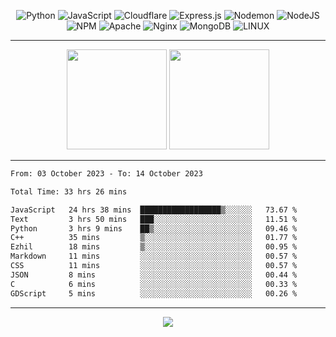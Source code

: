 <div align="center">
  
![Python](https://img.shields.io/badge/python-3670A0?style=for-the-badge&logo=python&logoColor=ffdd54) ![JavaScript](https://img.shields.io/badge/javascript-%23323330.svg?style=for-the-badge&logo=javascript&logoColor=%23F7DF1E) ![Cloudflare](https://img.shields.io/badge/Cloudflare-F38020?style=for-the-badge&logo=Cloudflare&logoColor=white) ![Express.js](https://img.shields.io/badge/express.js-%23404d59.svg?style=for-the-badge&logo=express&logoColor=%2361DAFB) ![Nodemon](https://img.shields.io/badge/NODEMON-%23323330.svg?style=for-the-badge&logo=nodemon&logoColor=%BBDEAD) ![NodeJS](https://img.shields.io/badge/node.js-6DA55F?style=for-the-badge&logo=node.js&logoColor=white) ![NPM](https://img.shields.io/badge/NPM-%23CB3837.svg?style=for-the-badge&logo=npm&logoColor=white) ![Apache](https://img.shields.io/badge/apache-%23D42029.svg?style=for-the-badge&logo=apache&logoColor=white) ![Nginx](https://img.shields.io/badge/nginx-%23009639.svg?style=for-the-badge&logo=nginx&logoColor=white) ![MongoDB](https://img.shields.io/badge/MongoDB-%234ea94b.svg?style=for-the-badge&logo=mongodb&logoColor=white) ![LINUX](https://img.shields.io/badge/Linux-FCC624?style=for-the-badge&logo=linux&logoColor=black)

---


<img src="https://github-readme-streak-stats.herokuapp.com/?user=anotherrandomonline&theme=react" height="160"/>
  
<img src="https://github-readme-stats.vercel.app/api?username=anotherrandomonline&show_icons=true&include_all_commits=true&theme=react" height="160"/>
</div>

---

<!--START_SECTION:waka-->

```txt
From: 03 October 2023 - To: 14 October 2023

Total Time: 33 hrs 26 mins

JavaScript   24 hrs 38 mins  ██████████████████▒░░░░░░   73.67 %
Text         3 hrs 50 mins   ███░░░░░░░░░░░░░░░░░░░░░░   11.51 %
Python       3 hrs 9 mins    ██▒░░░░░░░░░░░░░░░░░░░░░░   09.46 %
C++          35 mins         ▒░░░░░░░░░░░░░░░░░░░░░░░░   01.77 %
Ezhil        18 mins         ▒░░░░░░░░░░░░░░░░░░░░░░░░   00.95 %
Markdown     11 mins         ░░░░░░░░░░░░░░░░░░░░░░░░░   00.57 %
CSS          11 mins         ░░░░░░░░░░░░░░░░░░░░░░░░░   00.57 %
JSON         8 mins          ░░░░░░░░░░░░░░░░░░░░░░░░░   00.44 %
C            6 mins          ░░░░░░░░░░░░░░░░░░░░░░░░░   00.33 %
GDScript     5 mins          ░░░░░░░░░░░░░░░░░░░░░░░░░   00.26 %
```

<!--END_SECTION:waka-->

---

<div align="center">
  
![](https://github-profile-trophy.vercel.app/?username=anotherrandomonline&theme=darkhub&no-frame=true&no-bg=true&margin-w=4)

</div>
